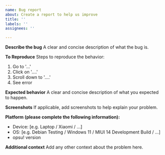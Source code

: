 ```yaml
---
name: Bug report
about: Create a report to help us improve
title: ''
labels: ''
assignees: ''

---
```


**Describe the bug**
A clear and concise description of what the bug is.

**To Reproduce**
Steps to reproduce the behavior:

1. Go to '...'
2. Click on '....'
3. Scroll down to '....'
4. See error

**Expected behavior**
A clear and concise description of what you expected to happen.

**Screenshots**
If applicable, add screenshots to help explain your problem.

**Platform (please complete the following information):**

- Device: [e.g. Laptop / Xiaomi / ...]
- OS: [e.g. Debian Testing / Windows 11 / MIUI 14 Development Build / ...]
- opsu! version

**Additional context**
Add any other context about the problem here.
